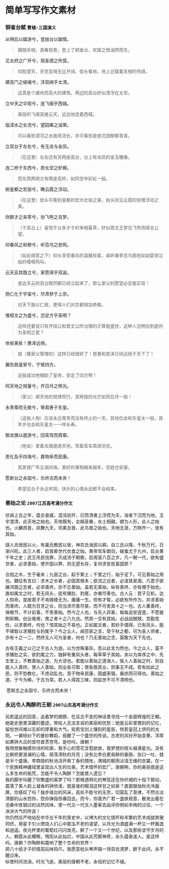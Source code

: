 # 简单写写作文素材

### 铜雀台赋 `曹植-三国演义`

从明后以嬉游兮，登层台以娱情。
> 跟随丞相，游春观景，登上了铜雀台，欢娱之情油然而生。

见太府之广开兮，观圣德之所营。
> 仰脸望天，天空显得无比开阔，低头看地，地上记载着丞相的伟绩。

建高门之嵯峨兮，浮双阙乎太清。
> 这真是个雄伟而高大的建筑，两边的高台好似漂浮在太空。

立中天之华观兮，连飞阁乎西城。
> 美丽的飞阁高接云天，远远地连着西城。

临漳水之长流兮，望园果之滋荣。
> 可以看到漳河之水曲弯流长，亦可看到座座花园郁郁青青。

立双台于左右兮，有玉龙与金凤。
> （在这里）左右还有另两座高台，台上有龙凤的金玉雕像。

连二桥于东西兮，若长空之虾蝾。
> 而东西两侧又有两座高桥，如同空中彩虹一般。

俯皇都之宏丽兮，瞰云霞之浮动。
> （在这里）低头可看到皇都的宏大壮丽之美，抬头则见云霞的轻慢浮动之美。

欣群才之来萃兮，协飞熊之吉梦。
> （于高台上）喜悦于众多才子的争相荟萃，好似周文王梦见飞熊而得太公望。

仰春风之和穆兮，听百鸟之悲鸣。
> （如此得意之下）仰头享受春风的温暖轻柔，闻听春季百鸟那宛如幼婴哭泣般的嘤嘤鸣叫。

云天亘其既立兮，家愿得乎双逞。
> 直达天云的高台既然都已经立起来了，那么家父的愿望必定能实现！

扬仁化于宇宙兮，尽肃恭于上京。
> 对天下施以仁政，使得人们对京都倍加恭敬。

惟桓文之为盛兮，岂足方乎圣明？
> 这样还要说只有齐恒公和晋文公所治理的才算是盛世，这种人岂明白到底何为圣明之君？

休矣美矣！惠泽远扬。
> 就（像家父管理的）这样已经很好了！恩惠和恩泽已经远扬于天下了！

翼佐我皇家兮，宁彼四方。
> 这般成功地辅助了皇帝，安定了四方啊！

同天地之规量兮，齐日月之辉光。
> （家父）顺天地的规律而行，其辉煌的光芒如同日月一般！

永贵尊而无极兮，等君寿于东皇。
> （这般人物）应该永远尊贵而没有终止的一天，其地位会和东皇太一般，其年岁也会和东皇太一一样长寿。

御龙旗以遨游兮，回鸾驾而周章。
> （他会）拿着龙旗遨游天地，驾着鸾车周游浏览。

恩化及乎四海兮，嘉物阜而民康。
> 其恩德广布五湖四海，美好的事物越来越多，百姓也安康。

愿斯台之永固兮，乐终古而未央！
> 希望这台子永远牢固，快乐的心情永远都不会结束。



### 善始之论 `2007江苏高考满分作文`

​	伏闻上古之年，盘古奋威，混沌初开，已而清者上浮而为天，浊者下沉而为地，玉宇澄清，此天地之始也。天地既有，女娲圣眷，水土相融，塑为人形，此人之始也。火麟昂首，凤舞九天，司禽总兽，此鸟兽之始也。天地无涯，万物齐一，皆有其始。

​	燧人氏授民以火，有巢氏教民以居，神农氏诲民以耕。自三氏以降，千秋万代，日渐兴旺。此三人者，启我辈世代衣食之始。黄帝驾车御剑，破蚩尤于九州，启炎黄千年之史；武王吊民伐罪，灭成汤于朝歌，启周室八百之岁。凡一朝一代，欲有盛世者，必求善始，使开国以弊，则无望长存，复何求安民富国邪？

​	合抱之木，生于毫末；九层之台，起于累土；千里之行，始于足下。可见善始之用也。魏征有言曰：求木之长者，必固其根本；欲流之远者，必浚其泉源。凡君子欲展鸿图之志者，必求善终，亦不忘善始。盖若无善始，纵有善终，亦有憾于始也。直如属文之时，若无凤头，徒有猪肚、豹尾，亦难尽善也。古人云：君子见机，达人知命。是故君子不肯碌碌无为，庸庸一生。但有才智，必欲有所作为，并求善始而善终。人既为百灵之长，则当求尽善尽美，而不可舍其十之一也。古人重善终，保晚节，不计前事，不责善始。然今之人也，与先人异甚，每每追安逐逸，不愿披荆斩棘。创业维艰，畏之者十之八九也。然其一旦有其始，必战战兢兢，克勤克俭，以求善终，何也？惜其始之不易也。正如属文者，若妙手偶得，已有凤头，能不竭智以求猪肚与豹尾乎？今之众人，闻百家之言，受千秋之都，可为圣人师者，亦有十之一二，然终无人可为圣者，何也？乃无善始之念，莫敢为天下先也。

​	古有王羲之以己之于古人为逊。以为世殊事异。吾以此言为然也。今之众人，莫不求猪肚之实，欲豹尾之力，独鲜有重凤头者，每草草于其始。余以为庠序之中，先生堂上，不教善始之道，为大谬也。若能以善始之道诲人，俟人人善始之时，则自能人人善终。使人人善始，则业各可取；使各致其业，则事无不成。若有如此之民，则不愁教化，不虑动乱也。至于物阜民康，国盛家强，垂拱而可得也。善始之道，于今为稀，于古为常。若人人得其三昧，则兹世不可不清明也。

​	愿斯志之永固兮，乐终古而未央！



### 永远令人陶醉的王朝 `2007山东高考满分作文`

​	风若遥远的回音，追着梦的翅膀，在亘古不变的神话里寻找一个金碧辉煌的王朝。她是史册里深藏的墨迹，带给人无法言说的美丽和忧愁；她是云彩里镌刻的记忆，留给世间难以忘却的厚重和大气。宛若宝剑上镶刻的星辰，恍若皇冠上烘托的太阳，一袭轻纱下的曼妙舞蹈，摇醒了一个盛世的传说。古老的风铃开始变奏，浑厚如黄钟大吕的音符直贯苍穹。是你吗，唐朝？
​	
​	我用想象触摸你诗的轮廓，我手心的雪花含苞欲放，我梦想的枝头缀满星光。没有比枫桥更波澜的心情，摇荡清秋的月亮；没有比李白更易醉的豪肠，张口一吐，就是半个盛唐。李商隐的秋池浇开紫丁香的惆怅，渭城的朝雨沾湿王维的衣裳。在一个民族精神疆域里呈现出人生的壮美，艺术情怀的宏广。唐朝啊，你的美丽竟是这么多生命的拓荒，怎能不令人陶醉？怎能使人遗忘？
​	
​	我的脚步叫醒了你繁盛的美梦了吗？那根透明化的琴弦还在你纤细的十指下颤动，震落了美人脸上凝香的钟欣凌，就是谁的眼泪这样甘之如泉？直面银烛秋光冷画屏，你感叹了吗？独步瑶台的风采，高处不胜兮的无奈，切莫乱了音律，不然古淡清醇的山水怨你，怨你弹指惊春回去。而今，你竟齐广君一盏铁观音，散发出着在沧桑中炼钢过的淡然风味，使一代又一代文人墨客去品评你例如丰绚的过往，一个泱泱大气的传说！
​	
​	你仍然庄严地站在中华五千年的青史中，以博大的文化情怀和丰繁的艺术成就笑傲同侪。用星子引火燃烧人们心中那泓不老的渴望，以月光为酒盛满一杯又一杯飘逸和逍遥。夜光杯里的葡萄红闪闪发亮，醉了一个又一个世纪，以及那些坚守岁月的人，朝霞从此耀眼，残阳从此灿烂，中国从此芳醇神奇，永久蕴香迷人。是这样吗，唐朝？你陶醉和震响了整个生命的世界！
​	
​	把八十纸才子的情高玩味钩爪，我愿意枕头琴声搞一场崇古清梦，醉于此间，永不醒过来。
​	
​	纵使时间流淌，时光飞逝，美丽的唐朝不老，永恒的记忆不褪。